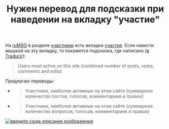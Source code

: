 ﻿---
title: "Нужен перевод для подсказки при наведении на вкладку &quot;участие&quot;"
se.owner.user_id: 385375
se.owner.display_name: "EzioMercer"
se.owner.link: "https://ru.meta.stackoverflow.com/users/385375/eziomercer"
se.link: "https://ru.meta.stackoverflow.com/questions/12689/%d0%9d%d1%83%d0%b6%d0%b5%d0%bd-%d0%bf%d0%b5%d1%80%d0%b5%d0%b2%d0%be%d0%b4-%d0%b4%d0%bb%d1%8f-%d0%bf%d0%be%d0%b4%d1%81%d0%ba%d0%b0%d0%b7%d0%ba%d0%b8-%d0%bf%d1%80%d0%b8-%d0%bd%d0%b0%d0%b2%d0%b5%d0%b4%d0%b5%d0%bd%d0%b8%d0%b8-%d0%bd%d0%b0-%d0%b2%d0%ba%d0%bb%d0%b0%d0%b4%d0%ba%d1%83-%d1%83%d1%87%d0%b0%d1%81%d1%82%d0%b8%d0%b5"
se.question_id: 12689
se.post_type: question
---
<p>На <a href="https://ru.meta.stackoverflow.com">ruMSO</a> в разделе <a href="https://ru.meta.stackoverflow.com/users">участники</a> есть вкладка <a href="https://ru.meta.stackoverflow.com/users?tab=participation">участие</a>. Если навести мышкой на эту вкладку, то покажется подсказка, где написано (<a href="https://ru.traducir.win/strings/17987" rel="nofollow noreferrer">в Traducir</a>):</p>
<blockquote>
<p>Users most active on this site (combined number of posts, votes, comments and edits)</p>
</blockquote>
<p>Предлагаю переводы:</p>
<ul>
<li>
<blockquote>
<p>Участники, наиболее активные на этом сайте (суммарное количество постов, голосов, комментариев и правок)</p>
</blockquote>
</li>
<li>
<blockquote>
<p>Участники, наиболее активные на этом сайте (суммарное количество вопросов, голосов, комментариев и правок)</p>
</blockquote>
</li>
</ul>
<p><a href="https://i.stack.imgur.com/163Z9.png" rel="nofollow noreferrer"><img src="https://i.stack.imgur.com/163Z9.png" alt="введите сюда описание изображения" /></a></p>
